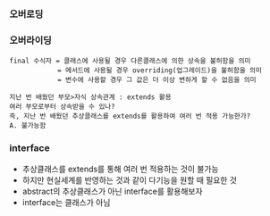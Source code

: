 ### 오버로딩

### 오버라이딩

```
final 수식자 = 클래스에 사용될 경우 다른클래스에 의한 상속을 불허함을 의미
            = 메서드에 사용될 경우 overriding(업그레이드)을 불허함을 의미
            = 변수에 사용할 경우 그 값은 더 이상 변하게 할 수 없음을 의미
```
```
지난 번 배웠던 부모>자식 상속관계 : extends 활용
여러 부모로부터 상속받을 수 있나? 
즉, 지난 번 배웠던 추상클래스를 extends를 활용하여 여러 번 적용 가능한가?
A. 불가능함
```
### interface
- 추상클래스를 extends를 통해 여러 번 적용하는 것이 불가능
- 하지만 현실세계를 반영하는 것과 같이 다기능을 원할 때 필요한 것
- abstract의 추상클래스가 아닌 interface를 활용해보자
- interface는 클래스가 아님